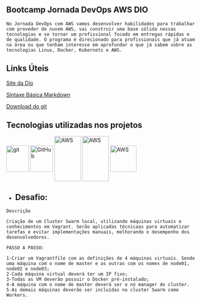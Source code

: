 ## Bootcamp Jornada DevOps AWS DIO



```
No Jornada DevOps com AWS vamos desenvolver habilidades para trabalhar com provedor de nuvem AWS, vai construir uma base sólida nessas tecnologias e se tornar um profissional focado em entregas rápidas e de qualidade. O programa é direcionado para profissionais que já atuam na área ou que tenham interesse em aprofundar o que já sabem sobre as tecnologias Linux, Docker, Kubernets e AWS.
```



## Links Úteis

[Site da Dio](https://dio.me/)

[Sintaxe Básica Markdown](https://www.markdownguide.org/basic-syntax/)

[Download do git](https://git-scm.com/downloads)



## Tecnologias utilizadas nos projetos

<div style="display: inline_block">
<img align="center" alt="git" height="70" width="60" src="https://cdn.jsdelivr.net/gh/devicons/devicon/icons/git/git-original-wordmark.svg"/>
<img align="center" alt="GitHub" height="70" width="60" src="https://cdn.jsdelivr.net/gh/devicons/devicon/icons/github/github-original-wordmark.svg" />
<img align="center" alt="AWS" height="120" width="70" src="https://cdn.jsdelivr.net/gh/devicons/devicon/icons/amazonwebservices/amazonwebservices-original-wordmark.svg" />
<img align="center" alt="AWS" height="120" width="70"src="https://cdn.jsdelivr.net/gh/devicons/devicon/icons/docker/docker-original-wordmark.svg" />
<img align="center" alt="AWS" height="70" src="https://cdn.jsdelivr.net/gh/devicons/devicon/icons/ubuntu/ubuntu-plain-wordmark.svg" />

- 
  ## Desafio:


```
Descrição

Criação de um Cluster Swarm local, utilizando máquinas virtuais e conhecimentos em Vagrant. Serão aplicadas técnicaas para automatizar tarefas e evitar implementações manuais, melhorando o desempenho dos desenvolvedores.

PASSO A PASSO:

1-Criar um Vagrantfile com as definições de 4 máquinas virtuais. Sendo uma máquina com o nome de master e as outras com os nomes de node01, node02 e node03; 
2-Cada máquina virtual deverá ter um IP fixo; 
3-Todas as VM deverão possuir o Docker pré-instalado; 
4-A máquina com o nome de master deverá ser o nó manager do cluster. 
5-As demais máquinas deverão ser incluídas no cluster Swarm como Workers. 
```



